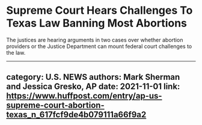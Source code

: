 # Supreme Court Hears Challenges To Texas Law Banning Most Abortions

The justices are hearing arguments in two cases over whether abortion providers or the Justice Department can mount federal court challenges to the law.

---
category: U.S. NEWS
authors: Mark Sherman and Jessica Gresko, AP
date: 2021-11-01
link: https://www.huffpost.com/entry/ap-us-supreme-court-abortion-texas_n_617fcf9de4b079111a66f9a2
---
